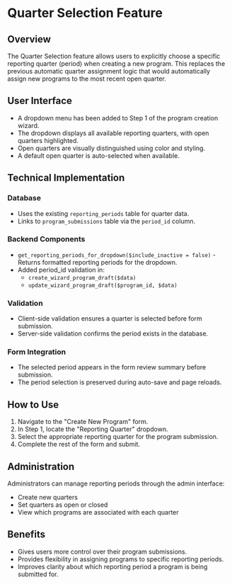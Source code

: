 # Quarter Selection Feature

## Overview
The Quarter Selection feature allows users to explicitly choose a specific reporting quarter (period) when creating a new program. This replaces the previous automatic quarter assignment logic that would automatically assign new programs to the most recent open quarter.

## User Interface
- A dropdown menu has been added to Step 1 of the program creation wizard.
- The dropdown displays all available reporting quarters, with open quarters highlighted.
- Open quarters are visually distinguished using color and styling.
- A default open quarter is auto-selected when available.

## Technical Implementation

### Database
- Uses the existing `reporting_periods` table for quarter data.
- Links to `program_submissions` table via the `period_id` column.

### Backend Components
- `get_reporting_periods_for_dropdown($include_inactive = false)` - Returns formatted reporting periods for the dropdown.
- Added period_id validation in:
  - `create_wizard_program_draft($data)`
  - `update_wizard_program_draft($program_id, $data)`

### Validation
- Client-side validation ensures a quarter is selected before form submission.
- Server-side validation confirms the period exists in the database.

### Form Integration
- The selected period appears in the form review summary before submission.
- The period selection is preserved during auto-save and page reloads.

## How to Use
1. Navigate to the "Create New Program" form.
2. In Step 1, locate the "Reporting Quarter" dropdown.
3. Select the appropriate reporting quarter for the program submission.
4. Complete the rest of the form and submit.

## Administration
Administrators can manage reporting periods through the admin interface:
- Create new quarters
- Set quarters as open or closed
- View which programs are associated with each quarter

## Benefits
- Gives users more control over their program submissions.
- Provides flexibility in assigning programs to specific reporting periods.
- Improves clarity about which reporting period a program is being submitted for.
